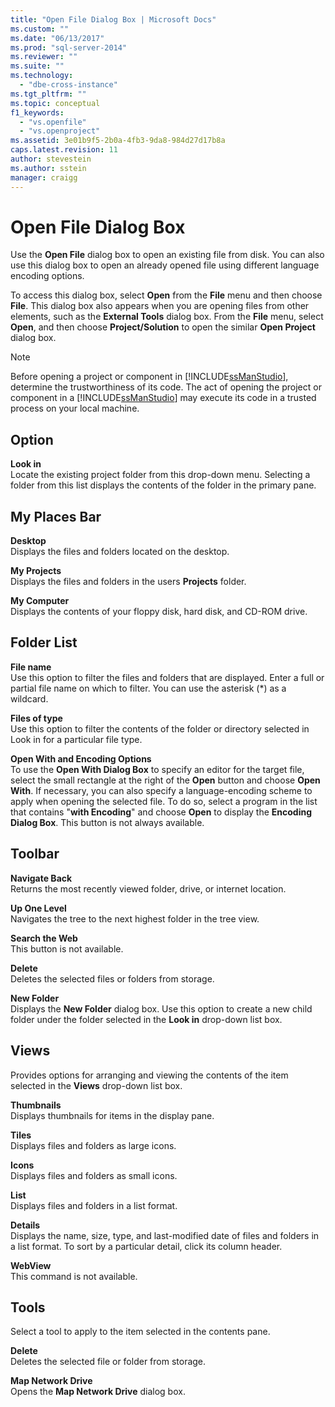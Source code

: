 ```yaml
---
title: "Open File Dialog Box | Microsoft Docs"
ms.custom: ""
ms.date: "06/13/2017"
ms.prod: "sql-server-2014"
ms.reviewer: ""
ms.suite: ""
ms.technology: 
  - "dbe-cross-instance"
ms.tgt_pltfrm: ""
ms.topic: conceptual
f1_keywords: 
  - "vs.openfile"
  - "vs.openproject"
ms.assetid: 3e01b9f5-2b0a-4fb3-9da8-984d27d17b8a
caps.latest.revision: 11
author: stevestein
ms.author: sstein
manager: craigg
---
```

# Open File Dialog Box
  Use the **Open File** dialog box to open an existing file from disk. You can also use this dialog box to open an already opened file using different language encoding options.  
  
 To access this dialog box, select **Open** from the **File** menu and then choose **File**. This dialog box also appears when you are opening files from other elements, such as the **External Tools** dialog box. From the **File** menu, select **Open**, and then choose **Project/Solution** to open the similar **Open Project** dialog box.  
  
> [!NOTE]  
>  Before opening a project or component in [!INCLUDE[ssManStudio](../../includes/ssmanstudio-md.md)], determine the trustworthiness of its code. The act of opening the project or component in a [!INCLUDE[ssManStudio](../../includes/ssmanstudio-md.md)] may execute its code in a trusted process on your local machine.  
  
## Option  
 **Look in**  
 Locate the existing project folder from this drop-down menu. Selecting a folder from this list displays the contents of the folder in the primary pane.  
  
## My Places Bar  
 **Desktop**  
 Displays the files and folders located on the desktop.  
  
 **My Projects**  
 Displays the files and folders in the users **Projects** folder.  
  
 **My Computer**  
 Displays the contents of your floppy disk, hard disk, and CD-ROM drive.  
  
## Folder List  
 **File name**  
 Use this option to filter the files and folders that are displayed. Enter a full or partial file name on which to filter. You can use the asterisk (*) as a wildcard.  
  
 **Files of type**  
 Use this option to filter the contents of the folder or directory selected in Look in for a particular file type.  
  
 **Open With and Encoding Options**  
 To use the **Open With Dialog Box** to specify an editor for the target file, select the small rectangle at the right of the **Open** button and choose **Open With**. If necessary, you can also specify a language-encoding scheme to apply when opening the selected file. To do so, select a program in the list that contains "**with Encoding**" and choose **Open** to display the **Encoding Dialog Box**. This button is not always available.  
  
## Toolbar  
 **Navigate Back**  
 Returns the most recently viewed folder, drive, or internet location.  
  
 **Up One Level**  
 Navigates the tree to the next highest folder in the tree view.  
  
 **Search the Web**  
 This button is not available.  
  
 **Delete**  
 Deletes the selected files or folders from storage.  
  
 **New Folder**  
 Displays the **New Folder** dialog box. Use this option to create a new child folder under the folder selected in the **Look in** drop-down list box.  
  
## Views  
 Provides options for arranging and viewing the contents of the item selected in the **Views** drop-down list box.  
  
 **Thumbnails**  
 Displays thumbnails for items in the display pane.  
  
 **Tiles**  
 Displays files and folders as large icons.  
  
 **Icons**  
 Displays files and folders as small icons.  
  
 **List**  
 Displays files and folders in a list format.  
  
 **Details**  
 Displays the name, size, type, and last-modified date of files and folders in a list format. To sort by a particular detail, click its column header.  
  
 **WebView**  
 This command is not available.  
  
## Tools  
 Select a tool to apply to the item selected in the contents pane.  
  
 **Delete**  
 Deletes the selected file or folder from storage.  
  
 **Map Network Drive**  
 Opens the **Map Network Drive** dialog box.  
  
  
